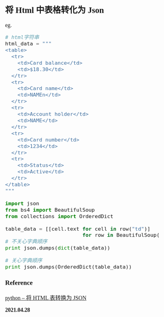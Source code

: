 <font size=4 face='楷体'>

## 将 Html 中表格转化为 Json

eg.

``` python
# html字符串
html_data = """
<table>
  <tr>
    <td>Card balance</td>
    <td>$18.30</td>
  </tr>
  <tr>
    <td>Card name</td>
    <td>NAMEn</td>
  </tr>
  <tr>
    <td>Account holder</td>
    <td>NAME</td>
  </tr>
  <tr>
    <td>Card number</td>
    <td>1234</td>
  </tr>
  <tr>
    <td>Status</td>
    <td>Active</td>
  </tr>
</table>
"""

import json
from bs4 import BeautifulSoup
from collections import OrderedDict

table_data = [[cell.text for cell in row("td")]
                         for row in BeautifulSoup(html_data)("tr")]
# 不关心字典顺序
print json.dumps(dict(table_data))

# 关心字典顺序
print json.dumps(OrderedDict(table_data))
```

### Reference

[python – 将 HTML 表转换为 JSON](http://www.cocoachina.com/cms/wap.php?action=article&id=65591)

**2021.04.28**
